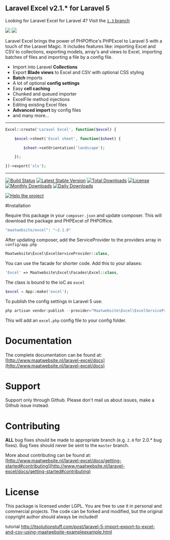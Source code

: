 ## Laravel Excel v2.1.* for Laravel 5

Looking for Laravel Excel for Laravel 4? Visit the [`1.3` branch](https://github.com/Maatwebsite/Laravel-Excel/tree/1.3)

[<img src="http://www.maatwebsite.nl/img/excel_banner.jpg"/>](http://www.maatwebsite.nl/laravel-excel/docs)
[<img src="https://cloud.githubusercontent.com/assets/7728097/6332170/1b495af2-bb84-11e4-9a93-34a9abc01840.jpg"/>](http://www.maatwebsite.nl/vacature-php-programmeur-maastricht)

Laravel Excel brings the power of PHPOffice's PHPExcel to Laravel 5 with a touch of the Laravel Magic. It includes features like: importing Excel and CSV to collections, exporting models, array's and views to Excel, importing batches of files and importing a file by a config file.

- Import into Laravel **Collections**
- Export **Blade views** to Excel and CSV with optional CSS styling
- **Batch** imports
- A lot of optional **config settings**
- Easy **cell caching**
- Chunked and queued importer
- ExcelFile method injections
- Editing existing Excel files
- **Advanced import** by config files
- and many more...

---

```php
Excel::create('Laravel Excel', function($excel) {

    $excel->sheet('Excel sheet', function($sheet) {

        $sheet->setOrientation('landscape');

    });

})->export('xls');
```

---

[![Build Status](https://travis-ci.org/Maatwebsite/Laravel-Excel.svg?branch=master)](https://travis-ci.org/Maatwebsite/Laravel-Excel)
[![Latest Stable Version](https://poser.pugx.org/maatwebsite/excel/v/stable.png)](https://packagist.org/packages/maatwebsite/excel) [![Total Downloads](https://poser.pugx.org/maatwebsite/excel/downloads.png)](https://packagist.org/packages/maatwebsite/excel)  [![License](https://poser.pugx.org/maatwebsite/excel/license.png)](https://packagist.org/packages/maatwebsite/excel)
[![Monthly Downloads](https://poser.pugx.org/maatwebsite/excel/d/monthly.png)](https://packagist.org/packages/maatwebsite/excel)
[![Daily Downloads](https://poser.pugx.org/maatwebsite/excel/d/daily.png)](https://packagist.org/packages/maatwebsite/excel)

[![Help the project](http://www.pledgie.com/campaigns/30385.png?skin_name=chrome)](http://pledgie.com/campaigns/30385)

#Installation

Require this package in your `composer.json` and update composer. This will download the package and PHPExcel of PHPOffice.

```php
"maatwebsite/excel": "~2.1.0"
```

After updating composer, add the ServiceProvider to the providers array in `config/app.php`

```php
Maatwebsite\Excel\ExcelServiceProvider::class,
```

You can use the facade for shorter code. Add this to your aliases:

```php
'Excel' => Maatwebsite\Excel\Facades\Excel::class,
```

The class is bound to the ioC as `excel`

```php
$excel = App::make('excel');
```

To publish the config settings in Laravel 5 use:

```php
php artisan vendor:publish --provider="Maatwebsite\Excel\ExcelServiceProvider"
```

This will add an `excel.php` config file to your config folder.

# Documentation

The complete documentation can be found at: [http://www.maatwebsite.nl/laravel-excel/docs](http://www.maatwebsite.nl/laravel-excel/docs)

# Support

Support only through Github. Please don't mail us about issues, make a Github issue instead.

# Contributing

**ALL** bug fixes should be made to appropriate branch (e.g. `2.0` for 2.0.* bug fixes). Bug fixes should never be sent to the `master` branch.

More about contributing can be found at: [http://www.maatwebsite.nl/laravel-excel/docs/getting-started#contributing](http://www.maatwebsite.nl/laravel-excel/docs/getting-started#contributing)

# License

This package is licensed under LGPL. You are free to use it in personal and commercial projects. The code can be forked and modified, but the original copyright author should always be included!

tutorial 
http://itsolutionstuff.com/post/laravel-5-import-export-to-excel-and-csv-using-maatwebsite-exampleexample.html
